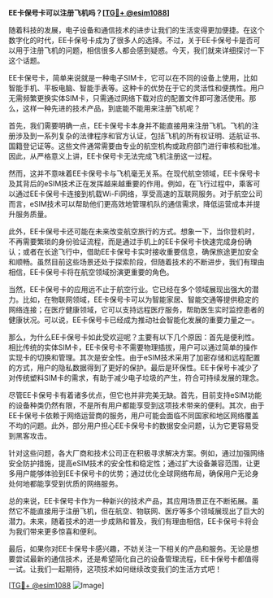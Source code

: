 **EE卡保号卡可以注册飞机吗？[[TG💪+ @esim1088](https://t.me/s/esim1088)]**

随着科技的发展，电子设备和通信技术的进步让我们的生活变得更加便捷。在这个数字化的时代，EE卡保号卡成为了很多人的选择。不过，关于EE卡保号卡是否可以用于注册飞机的问题，相信很多人都会感到疑惑。今天，我们就来详细探讨一下这个话题。

EE卡保号卡，简单来说就是一种电子SIM卡，它可以在不同的设备上使用，比如智能手机、平板电脑、智能手表等。这种卡的优势在于它的灵活性和便携性。用户无需频繁更换实体SIM卡，只需通过网络下载对应的配置文件即可激活使用。那么，这样一种先进的技术产品，到底能不能用来注册飞机呢？

首先，我们需要明确一点，EE卡保号卡本身并不能直接用来注册飞机。飞机的注册涉及到一系列复杂的法律程序和官方认证，包括飞机的所有权证明、适航证书、国籍登记证等。这些文件通常需要由专业的航空机构或政府部门进行审核和批准。因此，从严格意义上讲，EE卡保号卡无法完成飞机注册这一过程。

然而，这并不意味着EE卡保号卡与飞机毫无关系。在现代航空领域，EE卡保号卡及其背后的eSIM技术正在发挥越来越重要的作用。例如，在飞行过程中，乘客可以通过EE卡保号卡连接到机载Wi-Fi网络，享受高速的互联网服务。对于航空公司而言，eSIM技术可以帮助他们更高效地管理机队的通信需求，降低运营成本并提升服务质量。

此外，EE卡保号卡还可能在未来改变航空旅行的方式。想象一下，当你登机时，不再需要繁琐的身份验证流程，而是通过手机上的EE卡保号卡快速完成身份确认；或者在长途飞行中，借助EE卡保号卡实时接收重要信息，确保旅途更加安全和顺畅。虽然目前这些场景还处于探索阶段，但随着技术的不断进步，我们有理由相信，EE卡保号卡将在航空领域扮演更重要的角色。

当然，EE卡保号卡的应用远不止于航空行业。它已经在多个领域展现出强大的潜力。比如，在物联网领域，EE卡保号卡可以为智能家居、智能交通等提供稳定的网络连接；在医疗健康领域，它可以支持远程医疗服务，帮助医生实时监控患者的健康状况。可以说，EE卡保号卡已经成为推动社会智能化发展的重要力量之一。

那么，为什么EE卡保号卡如此受欢迎呢？主要有以下几个原因：首先是便利性。相比传统的实体SIM卡，EE卡保号卡不需要物理插拔，用户可以通过简单的操作实现卡的切换和管理。其次是安全性。由于eSIM技术采用了加密存储和远程配置的方式，用户的隐私数据得到了更好的保护。最后是环保性。EE卡保号卡减少了对传统塑料SIM卡的需求，有助于减少电子垃圾的产生，符合可持续发展的理念。

尽管EE卡保号卡有着诸多优点，但它也并非完美无缺。首先，目前支持eSIM功能的设备种类仍然有限，不是所有用户都能享受到这项技术带来的便利。其次，由于EE卡保号卡依赖于网络运营商的服务，用户可能会面临不同国家和地区网络覆盖不均的问题。此外，部分用户担心EE卡保号卡的数据安全问题，认为它更容易受到黑客攻击。

针对这些问题，各大厂商和技术公司正在积极寻求解决方案。例如，通过加强网络安全防护措施，提高eSIM技术的安全性和稳定性；通过扩大设备兼容范围，让更多用户能够体验到EE卡保号卡的优势；通过优化全球网络布局，确保用户无论身处何地都能享受到优质的网络服务。

总的来说，EE卡保号卡作为一种新兴的技术产品，其应用场景正在不断拓展。虽然它不能直接用于注册飞机，但在航空、物联网、医疗等多个领域展现出了巨大的潜力。未来，随着技术的进一步成熟和普及，我们有理由相信，EE卡保号卡将会为我们带来更多惊喜和便利。

最后，如果你对EE卡保号卡感兴趣，不妨关注一下相关的产品和服务。无论是想要尝试最新的通信技术，还是希望简化自己的设备管理流程，EE卡保号卡都值得一试。让我们一起期待，这项技术如何继续改变我们的生活方式吧！

[[TG💪+ @esim1088](https://t.me/s/esim1088) ![Image](https://i.postimg.cc/4NQfJmqS/Snipaste-2025-05-13-00-14-12.png)]